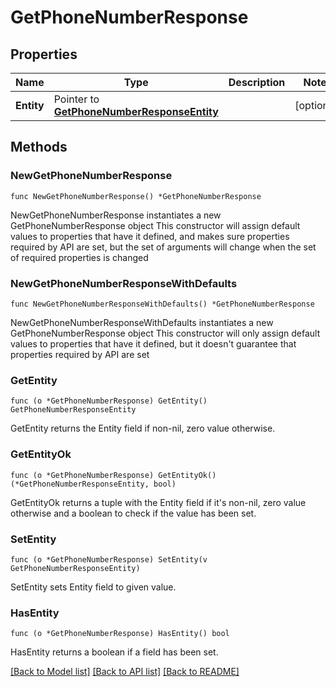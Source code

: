 # GetPhoneNumberResponse

## Properties

Name | Type | Description | Notes
------------ | ------------- | ------------- | -------------
**Entity** | Pointer to [**GetPhoneNumberResponseEntity**](GetPhoneNumberResponseEntity.md) |  | [optional] 

## Methods

### NewGetPhoneNumberResponse

`func NewGetPhoneNumberResponse() *GetPhoneNumberResponse`

NewGetPhoneNumberResponse instantiates a new GetPhoneNumberResponse object
This constructor will assign default values to properties that have it defined,
and makes sure properties required by API are set, but the set of arguments
will change when the set of required properties is changed

### NewGetPhoneNumberResponseWithDefaults

`func NewGetPhoneNumberResponseWithDefaults() *GetPhoneNumberResponse`

NewGetPhoneNumberResponseWithDefaults instantiates a new GetPhoneNumberResponse object
This constructor will only assign default values to properties that have it defined,
but it doesn't guarantee that properties required by API are set

### GetEntity

`func (o *GetPhoneNumberResponse) GetEntity() GetPhoneNumberResponseEntity`

GetEntity returns the Entity field if non-nil, zero value otherwise.

### GetEntityOk

`func (o *GetPhoneNumberResponse) GetEntityOk() (*GetPhoneNumberResponseEntity, bool)`

GetEntityOk returns a tuple with the Entity field if it's non-nil, zero value otherwise
and a boolean to check if the value has been set.

### SetEntity

`func (o *GetPhoneNumberResponse) SetEntity(v GetPhoneNumberResponseEntity)`

SetEntity sets Entity field to given value.

### HasEntity

`func (o *GetPhoneNumberResponse) HasEntity() bool`

HasEntity returns a boolean if a field has been set.


[[Back to Model list]](../README.md#documentation-for-models) [[Back to API list]](../README.md#documentation-for-api-endpoints) [[Back to README]](../README.md)


